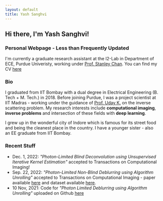 ```yaml
---
layout: default
title: Yash Sanghvi
---
```

## Hi there, I'm Yash Sanghvi!
### Personal Webpage - Less than Frequently Updated
I'm currently a graduate research assistant at the I2-Lab in Department of ECE, Purdue Univeristy, working under [Prof. Stanley Chan](https://engineering.purdue.edu/ChanGroup/stanleychan.html).  You can find my CV [here](/CV_YashSanghvi.pdf)

### Bio
I graduated from IIT Bombay with a dual degree in Electrical Engineering (B. Tech + M. Tech.) in 2018. Before joining Purdue, I was a project scientist at IIT Madras  - working under the guidance of [Prof. Uday K.](http://www.ee.iitm.ac.in/uday/) on the inverse scattering problem. My research interests include **computational imaging**, **inverse problems** and intersection of these fields with **deep learning**.

I grew up in the wonderful city of Indore which is famous for its street food and being the cleanest place in the country. I have a younger sister - also an EE graduate from IIT Bombay. 

### Recent Stuff
* Dec. 1, 2022: _"Photon-Limited Blind Deconvolution using Unsupervised Iterative Kernel Estimation"_ accepted to Transactions on Computational Imaging!
* Sep. 22, 2022: _"Photon-Limited Non-Blind Deblurring using Algorithm Unrolling"_ accepted to Transactions on Computational Imaging - paper available [here](https://ieeexplore.ieee.org/document/9903556) and dataset available [here](https://aaaakshat.github.io/pldd/).
* 10 Nov, 2021: Code for _"Photon Limited Deblurring using Algorithm Unrolling"_ uploaded on Github [here](https://github.com/sanghviyashiitb/poisson-deblurring)


